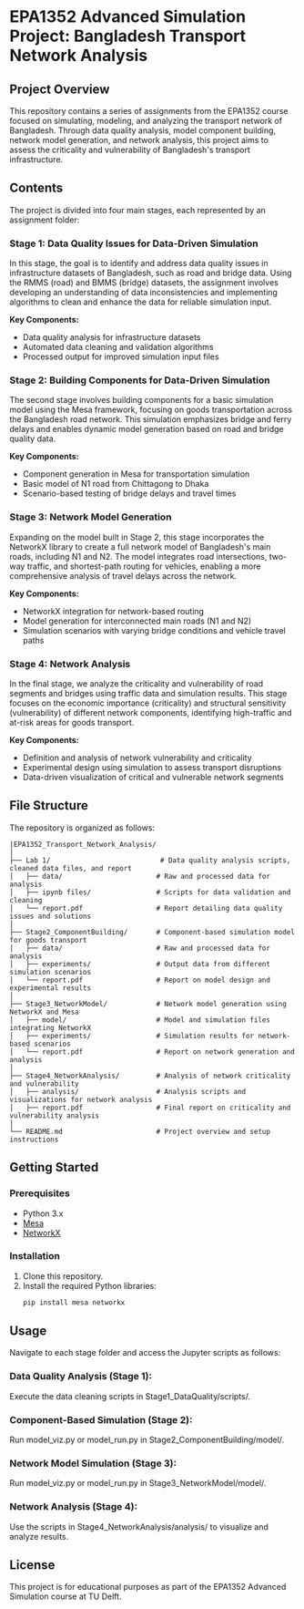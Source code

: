 # EPA1352 Advanced Simulation Project: Bangladesh Transport Network Analysis

## Project Overview

This repository contains a series of assignments from the EPA1352 course focused on simulating, modeling, and analyzing the transport network of Bangladesh. Through data quality analysis, model component building, network model generation, and network analysis, this project aims to assess the criticality and vulnerability of Bangladesh's transport infrastructure.

## Contents

The project is divided into four main stages, each represented by an assignment folder:

### Stage 1: Data Quality Issues for Data-Driven Simulation
In this stage, the goal is to identify and address data quality issues in infrastructure datasets of Bangladesh, such as road and bridge data. Using the RMMS (road) and BMMS (bridge) datasets, the assignment involves developing an understanding of data inconsistencies and implementing algorithms to clean and enhance the data for reliable simulation input.

**Key Components:**
- Data quality analysis for infrastructure datasets
- Automated data cleaning and validation algorithms
- Processed output for improved simulation input files

### Stage 2: Building Components for Data-Driven Simulation
The second stage involves building components for a basic simulation model using the Mesa framework, focusing on goods transportation across the Bangladesh road network. This simulation emphasizes bridge and ferry delays and enables dynamic model generation based on road and bridge quality data.

**Key Components:**
- Component generation in Mesa for transportation simulation
- Basic model of N1 road from Chittagong to Dhaka
- Scenario-based testing of bridge delays and travel times

### Stage 3: Network Model Generation
Expanding on the model built in Stage 2, this stage incorporates the NetworkX library to create a full network model of Bangladesh's main roads, including N1 and N2. The model integrates road intersections, two-way traffic, and shortest-path routing for vehicles, enabling a more comprehensive analysis of travel delays across the network.

**Key Components:**
- NetworkX integration for network-based routing
- Model generation for interconnected main roads (N1 and N2)
- Simulation scenarios with varying bridge conditions and vehicle travel paths

### Stage 4: Network Analysis
In the final stage, we analyze the criticality and vulnerability of road segments and bridges using traffic data and simulation results. This stage focuses on the economic importance (criticality) and structural sensitivity (vulnerability) of different network components, identifying high-traffic and at-risk areas for goods transport.

**Key Components:**
- Definition and analysis of network vulnerability and criticality
- Experimental design using simulation to assess transport disruptions
- Data-driven visualization of critical and vulnerable network segments

## File Structure

The repository is organized as follows:
```
|EPA1352_Transport_Network_Analysis/
│
├── Lab 1/ 				             # Data quality analysis scripts, cleaned data files, and report
│   ├── data/                       # Raw and processed data for analysis
│   ├── ipynb files/                # Scripts for data validation and cleaning
│   └── report.pdf                  # Report detailing data quality issues and solutions
│
├── Stage2_ComponentBuilding/       # Component-based simulation model for goods transport
│   ├── data/                       # Raw and processed data for analysis
│   ├── experiments/                # Output data from different simulation scenarios
│   └── report.pdf                  # Report on model design and experimental results
│
├── Stage3_NetworkModel/            # Network model generation using NetworkX and Mesa
│   ├── model/                      # Model and simulation files integrating NetworkX
│   ├── experiments/                # Simulation results for network-based scenarios
│   └── report.pdf                  # Report on network generation and analysis
│
├── Stage4_NetworkAnalysis/         # Analysis of network criticality and vulnerability
│   ├── analysis/                   # Analysis scripts and visualizations for network analysis
│   ├── report.pdf                  # Final report on criticality and vulnerability analysis
│
└── README.md                       # Project overview and setup instructions
```


## Getting Started

### Prerequisites
- Python 3.x
- [Mesa](https://mesa.readthedocs.io/)
- [NetworkX](https://networkx.org/)

### Installation
1. Clone this repository.
2. Install the required Python libraries:
   ```bash
   pip install mesa networkx

## Usage

Navigate to each stage folder and access the Jupyter scripts as follows:

### Data Quality Analysis (Stage 1): 
Execute the data cleaning scripts in Stage1_DataQuality/scripts/.

### Component-Based Simulation (Stage 2): 
Run model_viz.py or model_run.py in Stage2_ComponentBuilding/model/.

### Network Model Simulation (Stage 3): 
Run model_viz.py or model_run.py in Stage3_NetworkModel/model/.

### Network Analysis (Stage 4): 
Use the scripts in Stage4_NetworkAnalysis/analysis/ to visualize and analyze results.


## License
This project is for educational purposes as part of the EPA1352 Advanced Simulation course at TU Delft.